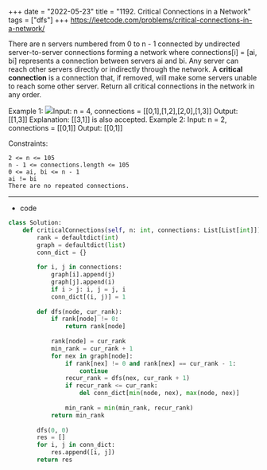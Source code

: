 +++ 
date = "2022-05-23"
title = "1192. Critical Connections in a Network"
tags = ["dfs"]
+++
https://leetcode.com/problems/critical-connections-in-a-network/

There are n servers numbered from 0 to n - 1 connected by undirected server-to-server connections forming a network where connections[i] = [ai, bi] represents a connection between servers ai and bi. Any server can reach other servers directly or indirectly through the network.
A __critical connection__ is a connection that, if removed, will make some servers unable to reach some other server.
Return all critical connections in the network in any order.
 
Example 1:
![](https://assets.leetcode.com/uploads/2019/09/03/1537_ex1_2.png)Input: n = 4, connections = [[0,1],[1,2],[2,0],[1,3]] Output: [[1,3]] Explanation: [[3,1]] is also accepted. 
Example 2:
Input: n = 2, connections = [[0,1]] Output: [[0,1]] 
 
Constraints:

	2 <= n <= 105
	n - 1 <= connections.length <= 105
	0 <= ai, bi <= n - 1
	ai != bi
	There are no repeated connections.

---
- code
```py
class Solution:
    def criticalConnections(self, n: int, connections: List[List[int]]) -> List[List[int]]:
        rank = defaultdict(int)
        graph = defaultdict(list)
        conn_dict = {}
        
        for i, j in connections:
            graph[i].append(j)
            graph[j].append(i)
            if i > j: i, j = j, i
            conn_dict[(i, j)] = 1
            
        def dfs(node, cur_rank):
            if rank[node] != 0:
                return rank[node]
            
            rank[node] = cur_rank
            min_rank = cur_rank + 1
            for nex in graph[node]:
                if rank[nex] != 0 and rank[nex] == cur_rank - 1:
                    continue
                recur_rank = dfs(nex, cur_rank + 1)
                if recur_rank <= cur_rank:
                    del conn_dict[min(node, nex), max(node, nex)]
                
                min_rank = min(min_rank, recur_rank)
            return min_rank
        
        dfs(0, 0)
        res = []
        for i, j in conn_dict:
            res.append([i, j])
        return res
```
